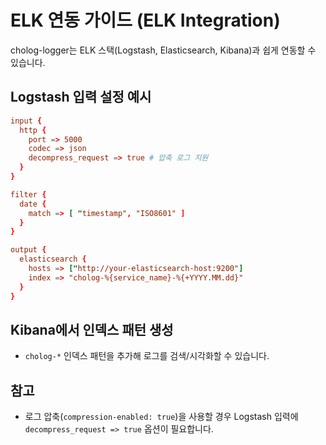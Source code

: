 # ELK 연동 가이드 (ELK Integration)

cholog-logger는 ELK 스택(Logstash, Elasticsearch, Kibana)과 쉽게 연동할 수 있습니다.

## Logstash 입력 설정 예시

```conf
input {
  http {
    port => 5000
    codec => json
    decompress_request => true # 압축 로그 지원
  }
}

filter {
  date {
    match => [ "timestamp", "ISO8601" ]
  }
}

output {
  elasticsearch {
    hosts => ["http://your-elasticsearch-host:9200"]
    index => "cholog-%{service_name}-%{+YYYY.MM.dd}"
  }
}
```

## Kibana에서 인덱스 패턴 생성
- `cholog-*` 인덱스 패턴을 추가해 로그를 검색/시각화할 수 있습니다.

## 참고
- 로그 압축(`compression-enabled: true`)을 사용할 경우 Logstash 입력에 `decompress_request => true` 옵션이 필요합니다. 